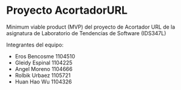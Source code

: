 # Proyecto AcortadorURL
Minimum viable product (MVP) del proyecto de Acortador URL de la asignatura de Laboratorio de Tendencias de Software (IDS347L)

Integrantes del equipo: 
- Eros Bencosme 1104510
- Gleidy Espinal 1104225
- Angel Moreno 1104666
- Rolbik Urbaez 1105721 
- Huan Hao Wu 1104326

